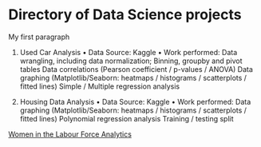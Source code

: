 <html>
<body>

<h1>Directory of Data Science projects</h1>


<p>My first paragraph</p>


1.	Used Car Analysis
•	  Data Source: Kaggle
•	  Work performed: 
      Data wrangling, including data normalization;
      Binning, groupby and pivot tables
      Data correlations (Pearson coefficient / p-values / ANOVA)
      Data graphing (Matplotlib/Seaborn: heatmaps / histograms / scatterplots / fitted lines)
      Simple / Multiple regression analysis    

2.	Housing Data Analysis
•	Data Source: Kaggle
•	Work performed: 
  Data graphing (Matplotlib/Seaborn: heatmaps / histograms / scatterplots / fitted lines)
  Polynomial regression analysis
  Training / testing split 

 <a href="women.html"> Women in the Labour Force Analytics </a> 

</body>
</html>
